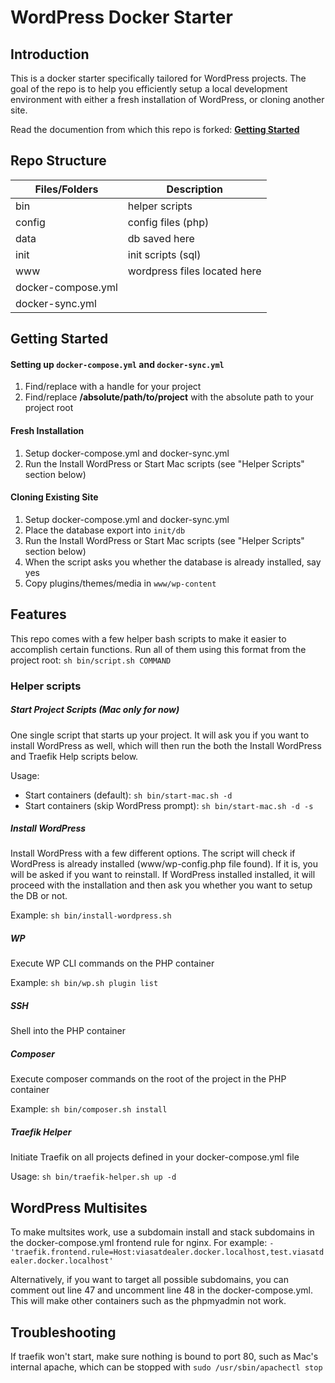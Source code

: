 # WordPress Docker Starter

## Introduction

This is a docker starter specifically tailored for WordPress projects. The goal of the repo is to help you efficiently setup a local development environment with either a fresh installation of WordPress, or cloning another site.

Read the documention from which this repo is forked: [**Getting Started**](http://docker4wordpress.readthedocs.io)

## Repo Structure
| Files/Folders      	| Description                  	|
|--------------------	|------------------------------	|
| bin                	| helper scripts               	|
| config             	| config files (php)           	|
| data               	| db saved here                	|
| init               	| init scripts (sql)           	|
| www                	| wordpress files located here 	|
| docker-compose.yml 	|                              	|
| docker-sync.yml    	|                              	|

## Getting Started
#### Setting up `docker-compose.yml` and `docker-sync.yml`
1. Find/replace **<project-name>** with a handle for your project
1. Find/replace **/absolute/path/to/project** with the absolute path to your project root

#### Fresh Installation
1. Setup docker-compose.yml and docker-sync.yml
1. Run the Install WordPress or Start Mac scripts (see "Helper Scripts" section below)

#### Cloning Existing Site
1. Setup docker-compose.yml and docker-sync.yml
1. Place the database export into `init/db`
1. Run the Install WordPress or Start Mac scripts (see "Helper Scripts" section below)
1. When the script asks you whether the database is already installed, say yes
1. Copy plugins/themes/media in `www/wp-content`

## Features
This repo comes with a few helper bash scripts to make it easier to accomplish certain functions. Run all of them using this format from the project root: `sh bin/script.sh COMMAND`

### Helper scripts

##### Start Project Scripts (Mac only for now)
One single script that starts up your project. It will ask you if you want to install WordPress as well, which will then run the both the Install WordPress and Traefik Help scripts below.

Usage: 

- Start containers (default): `sh bin/start-mac.sh -d`
- Start containers (skip WordPress prompt): `sh bin/start-mac.sh -d -s`

##### Install WordPress
Install WordPress with a few different options. The script will check if WordPress is already installed (www/wp-config.php file found). If it is, you will be asked if you want to reinstall. If WordPress installed installed, it will proceed with the installation and then ask you whether you want to setup the DB or not.

Example: `sh bin/install-wordpress.sh`

##### WP
Execute WP CLI commands on the PHP container

Example: `sh bin/wp.sh plugin list`

##### SSH
Shell into the PHP container

##### Composer
Execute composer commands on the root of the project in the PHP container

Example: `sh bin/composer.sh install`

##### Traefik Helper
Initiate Traefik on all projects defined in your docker-compose.yml file

Usage: `sh bin/traefik-helper.sh up -d`


## WordPress Multisites
To make multsites work, use a subdomain install and stack subdomains in the docker-compose.yml frontend rule for nginx. For example:
`- 'traefik.frontend.rule=Host:viasatdealer.docker.localhost,test.viasatdealer.docker.localhost'`

Alternatively, if you want to target all possible subdomains, you can comment out line 47 and uncomment line 48 in the docker-compose.yml. This will make other containers such as the phpmyadmin not work.

## Troubleshooting
If traefik won't start, make sure nothing is bound to port 80, such as Mac's internal apache, which can be stopped with `sudo /usr/sbin/apachectl stop`
